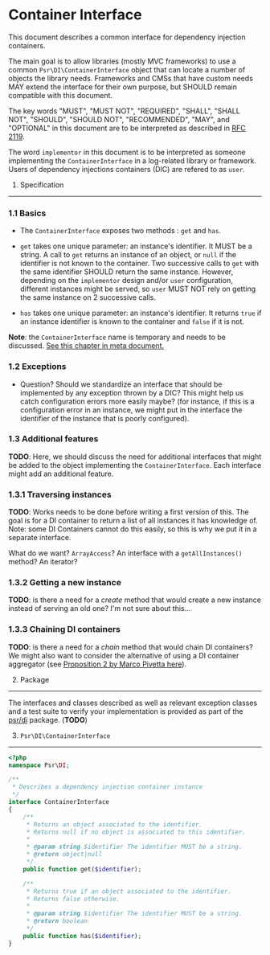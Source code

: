 Container Interface
===================

This document describes a common interface for dependency injection containers.

The main goal is to allow libraries (mostly MVC frameworks) to use a common 
`Psr\DI\ContainerInterface` object that can locate a number of objects 
the library needs. Frameworks and CMSs that have custom needs MAY extend 
the interface for their own purpose, but SHOULD remain compatible with this document. 

The key words "MUST", "MUST NOT", "REQUIRED", "SHALL", "SHALL NOT", "SHOULD",
"SHOULD NOT", "RECOMMENDED", "MAY", and "OPTIONAL" in this document are to be
interpreted as described in [RFC 2119][].

The word `implementor` in this document is to be interpreted as someone
implementing the `ContainerInterface` in a log-related library or framework.
Users of dependency injections containers (DIC) are refered to as `user`.

[RFC 2119]: http://tools.ietf.org/html/rfc2119

1. Specification
-----------------

### 1.1 Basics

- The `ContainerInterface` exposes two methods : `get` and `has`.

- `get` takes one unique parameter: an instance's identifier. It MUST be a string.
  A call to `get` returns an instance of an object, or `null` if the identifier
  is not known to the container. Two successive calls to `get` with the same
  identifier SHOULD return the same instance. However, depending on the `implementor`
  design and/or `user` configuration, different instances might be served, so
  `user` MUST NOT rely on getting the same instance on 2 successive calls. 
  
- `has` takes one unique parameter: an instance's identifier. It returns `true`
  if an instance identifier is known to the container and `false` if it is not.
  
**Note**: the `ContainerInterface` name is temporary and needs to be discussed.
[See this chapter in meta document.](step-a-common-object-retrieval-interface.md#naming-of-the-interface)

### 1.2 Exceptions

- Question? Should we standardize an interface that should be implemented by
  any exception thrown by a DIC? This might help us catch configuration
  errors more easily maybe? (for instance, if this is a configuration
  error in an instance, we might put in the interface the identifier of
  the instance that is poorly configured).

### 1.3 Additional features

**TODO**: Here, we should discuss the need for additional interfaces that might 
be added to the object implementing the `ContainerInterface`. Each interface
might add an additional feature.

### 1.3.1 Traversing instances

**TODO**: Works needs to be done before writing a first version of this.
The goal is for a DI container to return a list of all instances it has knowledge of.
Note: some DI Containers cannot do this easily, so this is why we put it in a 
separate interface.

What do we want? `ArrayAccess`? An interface with a `getAllInstances()` method?
An iterator?

### 1.3.2 Getting a new instance

**TODO**: is there a need for a *create* method that would create a new instance
instead of serving an old one? I'm not sure about this...

### 1.3.3 Chaining DI containers

**TODO**: is there a need for a *chain* method that would chain DI containers?
We might also want to consider the alternative of using a DI container aggregator
(see [Proposition 2 by Marco Pivetta here](step-c-inter-di-interop-meta.md)).

2. Package
----------

The interfaces and classes described as well as relevant exception classes
and a test suite to verify your implementation is provided as part of the
[psr/di](https://packagist.org/packages/psr/di) package. (**TODO**)

3. `Psr\DI\ContainerInterface`
------------------------------

```php
<?php
namespace Psr\DI;

/**
 * Describes a dependency injection container instance
 */
interface ContainerInterface
{
    /**
     * Returns an object associated to the identifier.
     * Returns null if no object is associated to this identifier.
     *
     * @param string $identifier The identifier MUST be a string.
     * @return object|null
     */
    public function get($identifier);

    /**
     * Returns true if an object associated to the identifier.
     * Returns false otherwise.
     *
     * @param string $identifier The identifier MUST be a string.
     * @return boolean
     */
    public function has($identifier);
}
```

